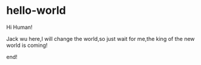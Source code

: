 # hello-world
Hi Human!


Jack wu here,I will change the world,so just wait for me,the king of the new world is coming!

end!

